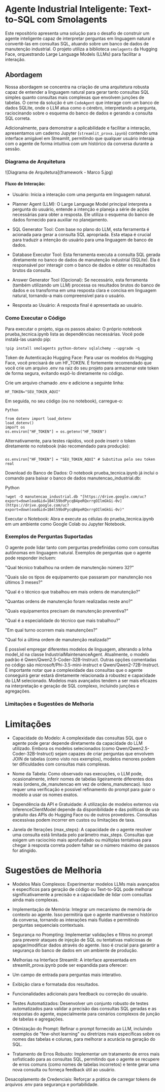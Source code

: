 # Agente Industrial Inteligente: Text-to-SQL com Smolagents

Este repositório apresenta uma solução para o desafio de construir um agente inteligente capaz de interpretar perguntas em linguagem natural e convertê-las em consultas SQL, atuando sobre um banco de dados de manutenção industrial. O projeto utiliza a biblioteca `smolagents` da Hugging Face, orquestrando Large Language Models (LLMs) para facilitar a interação.

## Abordagem

Nossa abordagem se concentra na criação de uma arquitetura robusta capaz de entender a linguagem natural para gerar tanto consultas SQL simples quanto consultas mais complexas que envolvem junções de tabelas. O cerne da solução é um `CodeAgent` que interage com um banco de dados SQLite, onde o LLM atua como o cérebro, interpretando a pergunta, raciocinando sobre o esquema do banco de dados e gerando a consulta SQL correta.

Adicionalmente, para demonstrar a aplicabilidade e facilitar a interação, apresentamos um caderno Jupyter (`streamlit_prova.ipynb`) contendo uma interface amigável em Streamlit, permitindo que qualquer usuário interaja com o agente de forma intuitiva com um histórico da conversa durante a sessão.

### Diagrama de Arquitetura

![Diagrama de Arquitetura](framework - Marco 5.jpg)


#### Fluxo de Interação:

* Usuário: Inicia a interação com uma pergunta em linguagem natural.

* Planner Agent (LLM): O Large Language Model principal interpreta a pergunta do usuário, entende a intenção e planeja a série de ações necessárias para obter a resposta. Ele utiliza o esquema do banco de dados fornecido para auxiliar no planejamento.

* SQL Generator Tool: Com base no plano do LLM, esta ferramenta é acionada para gerar a consulta SQL apropriada. Esta etapa é crucial para traduzir a intenção do usuário para uma linguagem de banco de dados.

* Database Executor Tool: Esta ferramenta executa a consulta SQL gerada diretamente no banco de dados de manutenção industrial (SQLite). Ela é responsável por interagir com o banco de dados e obter os resultados brutos da consulta.

* Answer Generator Tool (Opcional): Se necessário, esta ferramenta (também utilizando um LLM) processa os resultados brutos do banco de dados e os transforma em uma resposta clara e concisa em linguagem natural, tornando-a mais compreensível para o usuário.

* Resposta ao Usuário: A resposta final é apresentada ao usuário.

### Como Executar o Código
Para executar o projeto, siga os passos abaixo:
O próprio notebook prueba_tecnica.ipynb lista as dependências necessárias. Você pode instalá-las usando pip:
```
!pip install smolagents python-dotenv sqlalchemy --upgrade -q
```

Token de Autenticação Hugging Face:
Para usar os modelos do Hugging Face, você precisará de um HF_TOKEN. É fortemente recomendado que você crie um arquivo .env na raiz do seu projeto para armazenar este token de forma segura, evitando expô-lo diretamente no código.

Crie um arquivo chamado .env e adicione a seguinte linha:
```
HF_TOKEN="SEU_TOKEN_AQUI"
```
Em seguida, no seu código (ou no notebook), carregue-o:
```
Python

from dotenv import load_dotenv
load_dotenv()
import os
os.environ["HF_TOKEN"] = os.getenv("HF_TOKEN")
```
Alternativamente, para testes rápidos, você pode inserir o token diretamente no notebook (não recomendado para produção):

```

os.environ["HF_TOKEN"] = "SEU_TOKEN_AQUI" # Substitua pelo seu token real

```
Download do Banco de Dados:
O notebook prueba_tecnica.ipynb já inclui o comando para baixar o banco de dados manutencao_industrial.db:

Python
```
!wget -O manutencao_industrial.db "[https://drive.google.com/uc?export=download&id=1B4l59bdPycqB4peRQxrrgOIlmGkGi-0v](https://drive.google.com/uc?export=download&id=1B4l59bdPycqB4peRQxrrgOIlmGkGi-0v)"
```
Executar o Notebook:
Abra e execute as células do prueba_tecnica.ipynb em um ambiente como Google Colab ou Jupyter Notebook.

### Exemplos de Perguntas Suportadas
O agente pode lidar tanto com perguntas predefinidas como com consultas autônomas em linguagem natural. Exemplos de perguntas que o agente pode responder incluem:

"Qual técnico trabalhou na ordem de manutenção número 32?"

"Quais são os tipos de equipamento que passaram por manutenção nos últimos 3 meses?"

"Qual é o técnico que trabalhou em mais ordens de manutenção?"

"Quantas ordens de manutenção foram realizadas neste ano?"

"Quais equipamentos precisam de manutenção preventiva?"

"Qual é a especialidade do técnico que mais trabalhou?"

"Em qual turno ocorrem mais manutenções?"

"Qual foi a última ordem de manutenção realizada?"

É possível empregar diferentes modelos de linguagem, alterando a linha model_id na classe IndustrialMaintenanceAgent. Atualmente, o modelo padrão é Qwen/Qwen2.5-Coder-32B-Instruct. Outras opções comentadas no código são microsoft/Phi-3.5-mini-instruct e Qwen/Qwen2-72B-Instruct. É importante notar que a complexidade das consultas que o agente conseguirá gerar estará diretamente relacionada à robustez e capacidade do LLM selecionado. Modelos mais avançados tendem a ser mais eficazes na interpretação e geração de SQL complexo, incluindo junções e agregações.

### Limitações e Sugestões de Melhoria
# Limitações
* Capacidade do Modelo: A complexidade das consultas SQL que o agente pode gerar depende diretamente da capacidade do LLM utilizado. Embora os modelos selecionados (como Qwen/Qwen2.5-Coder-32B-Instruct) sejam capazes de criar perguntas que envolvem JOIN de tabelas (como visto nos exemplos), modelos menores podem ter dificuldades com consultas mais complexas.

* Nome da Tabela: Como observado nas execuções, o LLM pode, ocasionalmente, inferir nomes de tabelas ligeiramente diferentes dos reais (ordens_de_manutencao em vez de ordens_manutencao). Isso requer uma verificação e possível refinamento do prompt para guiar o modelo a usar os nomes exatos.

* Dependência da API e Gratuidade: A utilização de modelos externos via InferenceClientModel depende da disponibilidade e das políticas de uso gratuito das APIs do Hugging Face ou de outros provedores. Consultas excessivas podem incorrer em custos ou limitações de taxa.

* Janela de Iterações (max_steps): A capacidade de o agente resolver uma consulta está limitada pelo parâmetro max_steps. Consultas que exigem um raciocínio mais aprofundado ou múltiplas tentativas para chegar à resposta correta podem falhar se o número máximo de passos for atingido.


# Sugestões de Melhoria
* Modelos Mais Complexos: Experimentar modelos LLMs mais avançados e específicos para geração de código ou Text-to-SQL pode melhorar significativamente a precisão e a capacidade de lidar com consultas ainda mais complexas.

* Implementação de Memória: Integrar um mecanismo de memória de contexto ao agente. Isso permitiria que o agente mantivesse o histórico da conversa, tornando as interações mais fluidas e permitindo perguntas sequenciais contextuais.

* Segurança no Prompting: Implementar validações e filtros no prompt para prevenir ataques de injeção de SQL ou tentativas maliciosas de apagar/modificar dados através do agente. Isso é crucial para garantir a segurança do banco de dados em um ambiente de produção.

* Melhorias na Interface Streamlit: A interface apresentada em streamlit_prova.ipynb pode ser expandida para oferecer:

* Um campo de entrada para perguntas mais interativo.

* Exibição clara e formatada dos resultados.

* Funcionalidades adicionais para feedback ou correção do usuário.

* Testes Automatizados: Desenvolver um conjunto robusto de testes automatizados para validar a precisão das consultas SQL geradas e as respostas do agente, especialmente para cenários complexos de junção de tabelas e agregações.

* Otimização do Prompt: Refinar o prompt fornecido ao LLM, incluindo exemplos de "few-shot learning" ou diretrizes mais específicas sobre os nomes das tabelas e colunas, para melhorar a acurácia na geração do SQL.

* Tratamento de Erros Robusto: Implementar um tratamento de erros mais sofisticado para as consultas SQL, permitindo que o agente se recupere de erros comuns (como nomes de tabelas incorretos) e tente gerar uma nova consulta ou forneça feedback útil ao usuário.

Desacoplamento de Credenciais: Reforçar a prática de carregar tokens de arquivos .env para segurança e portabilidade.
